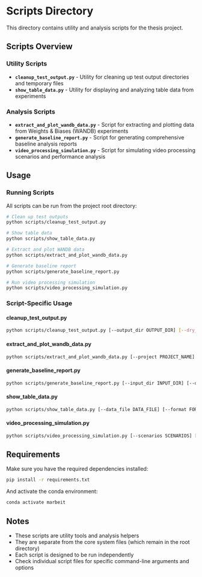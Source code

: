 # Scripts Directory

This directory contains utility and analysis scripts for the thesis project.

## Scripts Overview

### **Utility Scripts**
- **`cleanup_test_output.py`** - Utility for cleaning up test output directories and temporary files
- **`show_table_data.py`** - Utility for displaying and analyzing table data from experiments

### **Analysis Scripts**
- **`extract_and_plot_wandb_data.py`** - Script for extracting and plotting data from Weights & Biases (WANDB) experiments
- **`generate_baseline_report.py`** - Script for generating comprehensive baseline analysis reports
- **`video_processing_simulation.py`** - Script for simulating video processing scenarios and performance analysis

## Usage

### Running Scripts
All scripts can be run from the project root directory:

```bash
# Clean up test outputs
python scripts/cleanup_test_output.py

# Show table data
python scripts/show_table_data.py

# Extract and plot WANDB data
python scripts/extract_and_plot_wandb_data.py

# Generate baseline report
python scripts/generate_baseline_report.py

# Run video processing simulation
python scripts/video_processing_simulation.py
```

### Script-Specific Usage

#### **cleanup_test_output.py**
```bash
python scripts/cleanup_test_output.py [--output_dir OUTPUT_DIR] [--dry_run]
```

#### **extract_and_plot_wandb_data.py**
```bash
python scripts/extract_and_plot_wandb_data.py [--project PROJECT_NAME] [--output_dir OUTPUT_DIR]
```

#### **generate_baseline_report.py**
```bash
python scripts/generate_baseline_report.py [--input_dir INPUT_DIR] [--output_dir OUTPUT_DIR]
```

#### **show_table_data.py**
```bash
python scripts/show_table_data.py [--data_file DATA_FILE] [--format FORMAT]
```

#### **video_processing_simulation.py**
```bash
python scripts/video_processing_simulation.py [--scenarios SCENARIOS] [--output_dir OUTPUT_DIR]
```

## Requirements

Make sure you have the required dependencies installed:
```bash
pip install -r requirements.txt
```

And activate the conda environment:
```bash
conda activate marbeit
```

## Notes

- These scripts are utility tools and analysis helpers
- They are separate from the core system files (which remain in the root directory)
- Each script is designed to be run independently
- Check individual script files for specific command-line arguments and options
